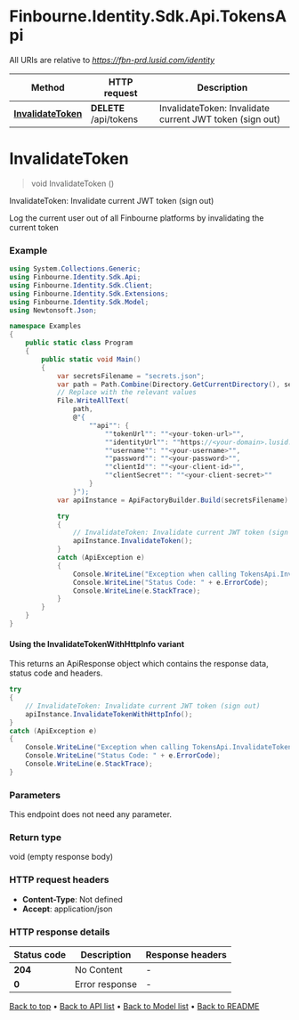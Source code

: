 # Finbourne.Identity.Sdk.Api.TokensApi

All URIs are relative to *https://fbn-prd.lusid.com/identity*

| Method | HTTP request | Description |
|--------|--------------|-------------|
| [**InvalidateToken**](TokensApi.md#invalidatetoken) | **DELETE** /api/tokens | InvalidateToken: Invalidate current JWT token (sign out) |

<a id="invalidatetoken"></a>
# **InvalidateToken**
> void InvalidateToken ()

InvalidateToken: Invalidate current JWT token (sign out)

Log the current user out of all Finbourne platforms by invalidating the current token

### Example
```csharp
using System.Collections.Generic;
using Finbourne.Identity.Sdk.Api;
using Finbourne.Identity.Sdk.Client;
using Finbourne.Identity.Sdk.Extensions;
using Finbourne.Identity.Sdk.Model;
using Newtonsoft.Json;

namespace Examples
{
    public static class Program
    {
        public static void Main()
        {
            var secretsFilename = "secrets.json";
            var path = Path.Combine(Directory.GetCurrentDirectory(), secretsFilename);
            // Replace with the relevant values
            File.WriteAllText(
                path, 
                @"{
                    ""api"": {
                        ""tokenUrl"": ""<your-token-url>"",
                        ""identityUrl"": ""https://<your-domain>.lusid.com/identity"",
                        ""username"": ""<your-username>"",
                        ""password"": ""<your-password>"",
                        ""clientId"": ""<your-client-id>"",
                        ""clientSecret"": ""<your-client-secret>""
                    }
                }");
            var apiInstance = ApiFactoryBuilder.Build(secretsFilename).Api<TokensApi>();

            try
            {
                // InvalidateToken: Invalidate current JWT token (sign out)
                apiInstance.InvalidateToken();
            }
            catch (ApiException e)
            {
                Console.WriteLine("Exception when calling TokensApi.InvalidateToken: " + e.Message);
                Console.WriteLine("Status Code: " + e.ErrorCode);
                Console.WriteLine(e.StackTrace);
            }
        }
    }
}
```

#### Using the InvalidateTokenWithHttpInfo variant
This returns an ApiResponse object which contains the response data, status code and headers.

```csharp
try
{
    // InvalidateToken: Invalidate current JWT token (sign out)
    apiInstance.InvalidateTokenWithHttpInfo();
}
catch (ApiException e)
{
    Console.WriteLine("Exception when calling TokensApi.InvalidateTokenWithHttpInfo: " + e.Message);
    Console.WriteLine("Status Code: " + e.ErrorCode);
    Console.WriteLine(e.StackTrace);
}
```

### Parameters
This endpoint does not need any parameter.
### Return type

void (empty response body)

### HTTP request headers

 - **Content-Type**: Not defined
 - **Accept**: application/json


### HTTP response details
| Status code | Description | Response headers |
|-------------|-------------|------------------|
| **204** | No Content |  -  |
| **0** | Error response |  -  |

[Back to top](#) &#8226; [Back to API list](../README.md#documentation-for-api-endpoints) &#8226; [Back to Model list](../README.md#documentation-for-models) &#8226; [Back to README](../README.md)

